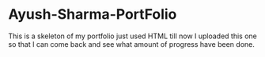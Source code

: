 # Ayush-Sharma-PortFolio
This is a skeleton of my portfolio just used HTML till now
I uploaded this one so that I can come back and see  what amount of progress have been done.
